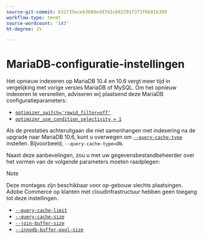 ```yaml
---
source-git-commit: 631735eceb3609edd743c682291f373f6b01b399
workflow-type: tm+mt
source-wordcount: '143'
ht-degree: 1%

---
```

# MariaDB-configuratie-instellingen

Het opnieuw indexeren op MariaDB 10.4 en 10.6 vergt meer tijd in vergelijking met vorige versies MariaDB of MySQL. Om het opnieuw indexeren te versnellen, adviseren wij plaatsend deze MariaDB configuratieparameters:

* [`optimizer_switch='rowid_filter=off'`](https://mariadb.com/kb/en/optimizer-switch/)
* [`optimizer_use_condition_selectivity = 1`](https://mariadb.com/products/skysql/docs/reference/es/system-variables/optimizer_use_condition_selectivity/)

Als de prestaties achteruitgaan die niet samenhangen met indexering na de upgrade naar MariaDB 10.6, kunt u overwegen om [`--query-cache-type`](https://mariadb.com/kb/en/server-system-variables/#query_cache_type) instellen. Bijvoorbeeld, `--query-cache-type=ON`.

Naast deze aanbevelingen, zou u met uw gegevensbestandbeheerder over het vormen van de volgende parameters moeten raadplegen:

>[!NOTE]
>
>Deze montages zijn beschikbaar voor op-gebouw slechts plaatsingen. Adobe Commerce op klanten met cloudinfrastructuur hebben geen toegang tot deze instellingen.

* [`--query-cache-limit`](https://mariadb.com/kb/en/server-system-variables/#query_cache_limit)
* [`--query-cache-size`](https://mariadb.com/kb/en/server-system-variables/#query_cache_size)
* [`--join-buffer-size`](https://mariadb.com/kb/en/server-system-variables/#join_buffer_size)
* [`--innodb-buffer-pool-size`](https://mariadb.com/kb/en/innodb-buffer-pool/#innodb_buffer_pool_size)
